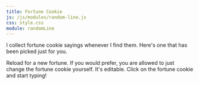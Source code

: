 ```yaml
---
title: Fortune Cookie
js: /js/modules/random-line.js
css: style.css
module: randomLine
---
```


I collect fortune cookie sayings whenever I find them.  Here's one that has been picked just for you.

<div class="ta-c fortune_cookie"><span random-line="fortunes.txt" contenteditable="true"></span></div>

Reload for a new fortune.  If you would prefer, you are allowed to just change the fortune cookie yourself.  It's editable.  Click on the fortune cookie and start typing!
